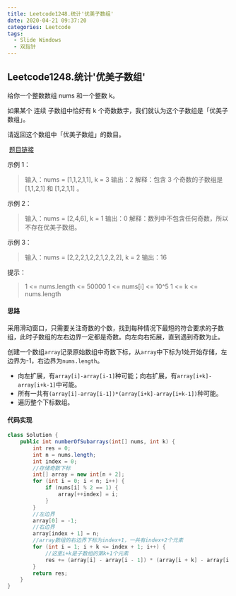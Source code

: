 ```yaml
---
title: Leetcode1248.统计'优美子数组'
date: 2020-04-21 09:37:20
categories: Leetcode
tags:
  - Slide Windows
  - 双指针
---
```


## Leetcode1248.统计'优美子数组'

给你一个整数数组 nums 和一个整数 k。

如果某个 连续 子数组中恰好有 k 个奇数数字，我们就认为这个子数组是「优美子数组」。

请返回这个数组中「优美子数组」的数目。

 [题目链接](https://leetcode-cn.com/problems/count-number-of-nice-subarrays)

<!--more-->

示例 1：

>输入：nums = [1,1,2,1,1], k = 3
>输出：2
>解释：包含 3 个奇数的子数组是 [1,1,2,1] 和 [1,2,1,1] 。

示例 2：

>输入：nums = [2,4,6], k = 1
>输出：0
>解释：数列中不包含任何奇数，所以不存在优美子数组。

示例 3：

>输入：nums = [2,2,2,1,2,2,1,2,2,2], k = 2
>输出：16


提示：

>1 <= nums.length <= 50000
>1 <= nums[i] <= 10^5
>1 <= k <= nums.length



#### 思路

采用滑动窗口，只需要关注奇数的个数，找到每种情况下最短的符合要求的子数组，此时子数组的左右边界一定都是奇数。向左向右拓展，直到遇到奇数为止。

创建一个数组`array`记录原始数组中奇数下标，从`array`中下标为1处开始存储，左边界为-1，右边界为`nums.length`。

- 向左扩展，有`array[i]-array[i-1]`种可能；向右扩展，有`array[i+k]-array[i+k-1]`中可能。
- 所有一共有`(array[i]-array[i-1])*(array[i+k]-array[i+k-1])`种可能。
- 遍历整个下标数组。



#### 代码实现

```java
class Solution {
    public int numberOfSubarrays(int[] nums, int k) {
        int res = 0;
        int n = nums.length;
        int index = 0;
        //存储奇数下标
        int[] array = new int[n + 2];
        for (int i = 0; i < n; i++) {
            if (nums[i] % 2 == 1) {
                array[++index] = i;
            }
        }
        //左边界
        array[0] = -1;
        //右边界
        array[index + 1] = n;
        //array数组的右边界下标为index+1，一共有index+2个元素
        for (int i = 1; i + k <= index + 1; i++) {
            //这里i+k是子数组的第k+1个元素
            res += (array[i] - array[i - 1]) * (array[i + k] - array[i + k - 1]);
        }
        return res;
    }
}
```



